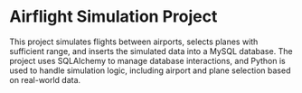 # Airflight Simulation Project

This project simulates flights between airports, selects planes with sufficient range, and inserts the simulated data into a MySQL database. The project uses SQLAlchemy to manage database interactions, and Python is used to handle simulation logic, including airport and plane selection based on real-world data.


